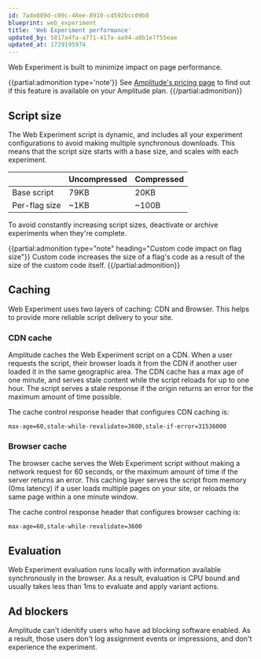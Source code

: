 ```yaml
---
id: 7ade889d-c09c-48ee-8910-c4592bcc09b0
blueprint: web_experiment
title: 'Web Experiment performance'
updated_by: 5817a4fa-a771-417a-aa94-a0b1e7f55eae
updated_at: 1729195974
---
```

Web Experiment is built to minimize impact on page performance.

{{partial:admonition type='note'}}
See [Amplitude's pricing page](https://amplitude.com/pricing) to find out if this feature is available on your Amplitude plan.
{{/partial:admonition}}

## Script size

The Web Experiment script is dynamic, and includes all your experiment configurations to avoid making multiple synchronous downloads. This means that the script size starts with a base size, and scales with each experiment.

|               | Uncompressed | Compressed |
| ------------- | ------------ | ---------- |
| Base script   | 79KB         | 20KB       |
| Per-flag size | ~1KB         | ~100B      |

To avoid constantly increasing script sizes, deactivate or archive experiments when they're complete. 

{{partial:admonition type="note" heading="Custom code impact on flag size"}}
Custom code increases the size of a flag's code as a result of the size of the custom code itself.
{{/partial:admonition}}

## Caching

Web Experiment uses two layers of caching: CDN and Browser. This helps to provide more reliable script delivery to your site.

### CDN cache

Amplitude caches the Web Experiment script on a CDN. When a user requests the script, their browser loads it from the CDN if another user loaded it in the same geographic area. The CDN cache has a max age of one minute, and serves stale content while the script reloads for up to one hour. The script serves a stale response if the origin returns an error for the maximum amount of time possible.

The cache control response header that configures CDN caching is:

`max-age=60,stale-while-revalidate=3600,stale-if-error=31536000`

### Browser cache

The browser cache serves the Web Experiment script without making a network request for 60 seconds, or the maximum amount of time if the server returns an error. This caching layer serves the script from memory (0ms latency) if a user loads multiple pages on your site, or reloads the same page within a one minute window.

The cache control response header that configures browser caching is:

`max-age=60,stale-while-revalidate=3600`

## Evaluation

Web Experiment evaluation runs locally with information available synchronously in the browser. As a result, evaluation is CPU bound and usually takes less than 1ms to evaluate and apply variant actions.

## Ad blockers

Amplitude can't idenitify users who have ad blocking software enabled. As a result, those users don't log assignment events or impressions, and don't experience the experiment.